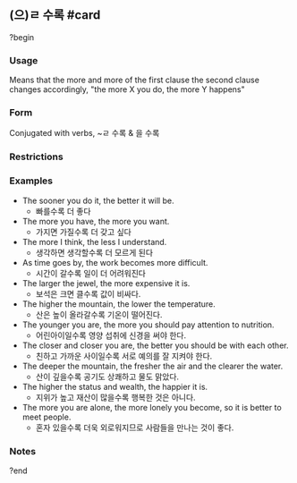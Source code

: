 ## (으)ㄹ 수록 #card
?begin
### Usage
Means that the more and more of the first clause the second clause changes accordingly, "the more X you do, the more Y happens"
### Form
Conjugated with verbs, ~ㄹ 수록 & 을 수록
### Restrictions
### Examples
* The sooner you do it, the better it will be.
	* 빠를수록 더 좋다
* The more you have, the more you want.
	* 가지면 가질수록 더 갖고 싶다
* The more I think, the less I understand.
	* 생각하면 생각할수록 더 모르게 된다
* As time goes by, the work becomes more difficult.
	* 시간이 갈수록 일이 더 어려워진다
* The larger the jewel, the more expensive it is.
	* 보석은 크면 클수록 값이 비싸다.
* The higher the mountain, the lower the temperature.
	* 산은 높이 올라갈수록 기온이 떨어진다.
* The younger you are, the more you should pay attention to nutrition.
	* 어린아이일수록 영양 섭취에 신경을 써야 한다.
* The closer and closer you are, the better you should be with each other.
	* 친하고 가까운 사이일수록 서로 예의를 잘 지켜야 한다.
* The deeper the mountain, the fresher the air and the clearer the water.
	* 산이 깊을수록 공기도 상쾌하고 물도 맑았다.
* The higher the status and wealth, the happier it is.
	* 지위가 높고 재산이 많을수록 행복한 것은 아니다.
* The more you are alone, the more lonely you become, so it is better to meet people.
	* 혼자 있을수록 더욱 외로워지므로 사람들을 만나는 것이 좋다.
### Notes
<!--SR:!2025-05-05,3,250-->
?end

